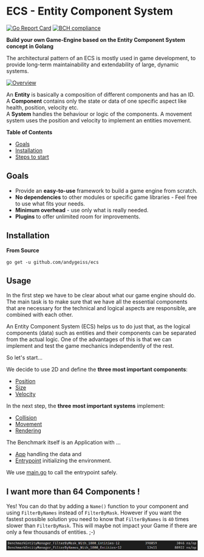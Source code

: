 # ECS - Entity Component System

[![Go Report Card](https://goreportcard.com/badge/github.com/andygeiss/ecs)](https://goreportcard.com/report/github.com/andygeiss/ecs)
[![BCH compliance](https://bettercodehub.com/edge/badge/andygeiss/ecs?branch=master)](https://bettercodehub.com/)

**Build your own Game-Engine based on the Entity Component System concept in Golang**

The architectural pattern of an ECS is mostly used in game development,
to provide long-term maintainability and extendability of large, dynamic systems.

[![Overview](ecs.svg)](ecs.svg)

An **Entity** is basically a composition of different components and has an ID.  
A **Component** contains only the state or data of one specific aspect like health, position, velocity etc.  
A **System** handles the behaviour or logic of the components. A movement system uses the position and velocity to implement an entities movement. 

**Table of Contents**

- [Goals](README.md#goals)
- [Installation](README.md#installation)
- [Steps to start](README.md#steps-to-start)

## Goals

- Provide an **easy-to-use** framework to build a game engine from scratch.
- **No dependencies** to other modules or specific game libraries - Feel free to use what fits your needs.
- **Minimum overhead** - use only what is really needed.
- **Plugins** to offer unlimited room for improvements.

## Installation

**From Source**

    go get -u github.com/andygeiss/ecs

## Usage

In the first step we have to be clear about what our game engine should do.
The main task is to make sure that we have all the essential components that are necessary for the technical and logical aspects 
are responsible, are combined with each other.

An Entity Component System (ECS) helps us to do just that, as the logical components (data) such as entities and their components
can be separated from the actual logic. 
One of the advantages of this is that we can implement and test the game mechanics independently of the rest.

So let's start...

We decide to use 2D and define the **three most important components**:
* [Position](https://github.com/andygeiss/ecs-example/blob/main/internal/components/position.go)
* [Size](https://github.com/andygeiss/ecs-example/blob/main/internal/components/size.go)
* [Velocity](https://github.com/andygeiss/ecs-example/blob/main/internal/components/velocity.go)

In the next step, the **three most important systems** implement:
* [Collision](https://github.com/andygeiss/ecs-example/blob/main/internal/app/collision.go)
* [Movement](https://github.com/andygeiss/ecs-example/blob/main/internal/app/movement.go)
* [Rendering](https://github.com/andygeiss/ecs-example/blob/main/internal/app/rendering.go)

The Benchmark itself is an Application with ...
* [App](https://github.com/andygeiss/ecs-example/blob/main/internal/app/app.go) handling the data and
* [Entrypoint](https://github.com/andygeiss/ecs-example/blob/main/internal/app/entrypoint.go) initializing the environment.

We use [main.go](https://github.com/andygeiss/ecs-example/blob/main/main.go) to call the entrypoint safely.

## I want more than 64 Components !

Yes! You can do that by adding a `Name()` function to your component and using `FilterByNames` instead of `FilterByMask`.
However if you want the fastest possible solution you need to know that `FilterByNames` is `40` times slower than `FilterByMask`.
This will maybe not impact your Game if there are only a few thousands of entities. ;-)

![bench](bench.png)

